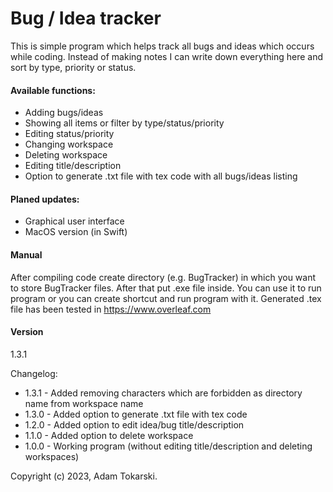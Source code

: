 ﻿# Bug / Idea tracker

This is simple program which helps track all bugs and ideas which occurs while
coding. Instead of making notes I can write down everything here and sort by
type, priority or status.

#### Available functions:
- Adding bugs/ideas
- Showing all items or filter by type/status/priority
- Editing status/priority
- Changing workspace
- Deleting workspace
- Editing title/description
- Option to generate .txt file with tex code with all bugs/ideas listing

#### Planed updates:
- Graphical user interface
- MacOS version (in Swift)

#### Manual
After compiling code create directory (e.g. BugTracker) in which you want to store BugTracker files.
After that put .exe file inside. You can use it to run program or you can create shortcut and run program with it.
Generated .tex file has been tested in https://www.overleaf.com

#### Version
1.3.1

Changelog:
- 1.3.1 - Added removing characters which are forbidden as directory name from workspace name
- 1.3.0 - Added option to generate .txt file with tex code
- 1.2.0 - Added option to edit idea/bug title/description
- 1.1.0 - Added option to delete workspace
- 1.0.0 - Working program (without editing title/description and deleting workspaces)

Copyright (c) 2023, Adam Tokarski.